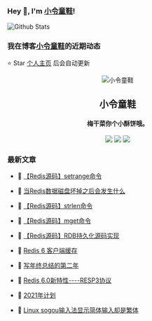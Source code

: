 ### Hey 👋, I'm [小令童鞋](https://www/zeekling.cn)! 

![Github Stats](https://github-readme-stats.vercel.app/api?username=zeekling&show_icons=true) 

### 我在博客[小令童鞋](https://www/zeekling.cn)的近期动态
⭐️ Star [个人主页](https://github.com/zeekling) 后会自动更新

<p align="center"><img alt="小令童鞋" src="https://pan.zeekling.cn/zeekling/blog/logo.th.png"></p><h2 align="center"> 小令童鞋 </h2>

<h4 align="center">梅干菜你个小酥饼哦。</h4>
<p align="center"><a title="小令童鞋" target="_blank" href="https://github.com/zeekling/zeekling"><img src="https://img.shields.io/github/last-commit/zeekling/zeekling.svg?style=flat-square&color=FF9900"></a>
<a title="GitHub repo size in bytes" target="_blank" href="https://github.com/zeekling/zeekling"><img src="https://img.shields.io/github/repo-size/zeekling/zeekling.svg?style=flat-square"></a>
<a title="Hits" target="_blank" href="https://github.com/zeekling/hits"><img src="https://hits.b3log.org/zeekling/zeekling.svg"></a></p>

### 最新文章

* 📝 [【Redis源码】setrange命令](https://www.zeekling.cn/articles/2020/11/08/1604841590957.html) 
 
* 📝 [当Redis数据磁盘坏掉之后会发生什么](https://www.zeekling.cn/articles/2020/11/09/1604937462651.html) 
 
* 📝 [【Redis源码】strlen命令](https://www.zeekling.cn/articles/2020/11/11/1605098851638.html) 
 
* 📝 [【Redis源码】mget命令](https://www.zeekling.cn/articles/2020/11/11/1605109223498.html) 
 
* 📝 [【Redis源码】RDB持久化源码实现](https://www.zeekling.cn/articles/2020/11/25/1606235262538.html) 
 
* 📝 [Redis 6 客户端缓存](https://www.zeekling.cn/articles/2020/12/16/1608129353447.html) 
 
* 📝 [写年终总结的第二年](https://www.zeekling.cn/articles/2020/12/25/1608896366398.html) 
 
* 📝 [Redis 6.0新特性----RESP3协议](https://www.zeekling.cn/articles/2021/01/10/1610263628832.html) 
 
* 📝 [2021年计划](https://www.zeekling.cn/articles/2021/02/17/1613545728619.html) 
 
* 📝 [Linux sogou输入法显示简体输入却是繁体](https://www.zeekling.cn/articles/2021/03/25/1616675636194.html) 
 




